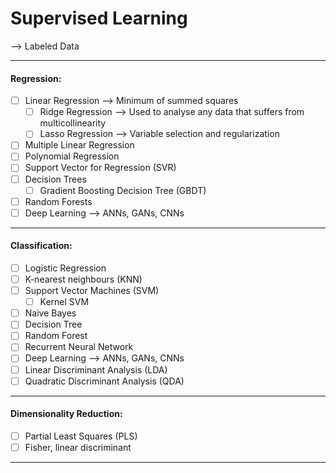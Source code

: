 # Supervised Learning

--> Labeled Data

---

#### Regression:

- [ ] Linear Regression --> Minimum of summed squares
  - [ ] Ridge Regression –> Used to analyse any data that suffers from multicollinearity
  - [ ] Lasso Regression –> Variable selection and regularization
- [ ] Multiple Linear Regression
- [ ] Polynomial Regression
- [ ] Support Vector for Regression (SVR)
- [ ] Decision Trees
  - [ ] Gradient Boosting Decision Tree (GBDT)
- [ ] Random Forests 
- [ ] Deep Learning --> ANNs, GANs, CNNs

---

#### Classification:

- [ ] Logistic Regression
- [ ] K-nearest neighbours (KNN)
- [ ] Support Vector Machines (SVM)
  - [ ] Kernel SVM
- [ ] Naive Bayes
- [ ] Decision Tree
- [ ] Random Forest
- [ ] Recurrent Neural Network
- [ ] Deep Learning --> ANNs, GANs, CNNs
- [ ] Linear Discriminant Analysis (LDA)
- [ ] Quadratic Discriminant Analysis (QDA)

---

#### Dimensionality Reduction:

- [ ] Partial Least Squares (PLS)
- [ ] Fisher, linear discriminant

---
